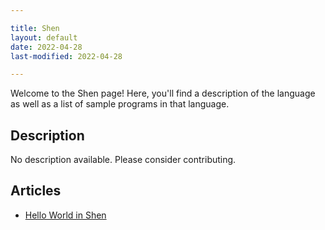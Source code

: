 ```yaml
---

title: Shen
layout: default
date: 2022-04-28
last-modified: 2022-04-28

---
```


Welcome to the Shen page! Here, you'll find a description of the language as well as a list of sample programs in that language.

## Description

No description available. Please consider contributing.

## Articles

- [Hello World in Shen](https://sampleprograms.io/projects/hello-world/shen)